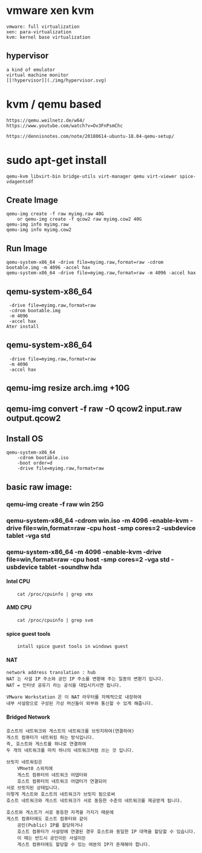 # vmware xen kvm
    vmware: full virtualization
    xen: para-virtualization
    kvm: kernel base virtualization

## hypervisor
    a kind of emulator
    virtual machine monitor
    [[!hypervisor]](./img/hypervisor.svg)

# kvm /  qemu based 
    https://qemu.weilnetz.de/w64/
    https://www.youtube.com/watch?v=Ov3FnPsmChc

    https://dennisnotes.com/note/20180614-ubuntu-18.04-qemu-setup/
# sudo apt-get install 
    qemu-kvm libvirt-bin bridge-utils virt-manager qemu virt-viewer spice-vdagentsdf

## Create Image
    qemu-img create -f raw myimg.raw 40G
        or qemu-img create -f qcow2 raw myimg.cow2 40G
    qemu-img info myimg.raw
    qemu-img info myimg.cow2

## Run Image
    qemu-system-x86_64 -drive file=myimg.raw,format=raw -cdrom bootable.img -m 4096 -accel hax 
    qemu-system-x86_64 -drive file=myimg.raw,format=raw -m 4096 -accel hax

## qemu-system-x86_64 
     -drive file=myimg.raw,format=raw 
     -cdrom bootable.img 
     -m 4096 
     -accel hax 
    Ater install

## qemu-system-x86_64 
     -drive file=myimg.raw,format=raw 
     -m 4096 
     -accel hax

## qemu-img resize arch.img +10G
## qemu-img convert -f raw -O qcow2 input.raw output.qcow2

## Install OS
    qemu-system-x86_64 
        -cdrom bootable.iso
        -boot order=d 
        -drive file=myimg.raw,format=raw

## basic raw image:
### qemu-img create -f raw win 25G
### qemu-system-x86_64 -cdrom win.iso -m 4096 -enable-kvm -drive file=win,format=raw -cpu host -smp cores=2 -usbdevice tablet -vga std

### qemu-system-x86_64 -m 4096 -enable-kvm -drive file=win,format=raw -cpu host -smp cores=2 -vga std -usbdevice tablet -soundhw hda

#### Intel CPU
        cat /proc/cpuinfo | grep vmx
#### AMD CPU
        cat /proc/cpuinfo | grep svm
#### spice guest tools
        intall spice guest tools in windows guest 
#### NAT
    network address translation : hub
    NAT 는 사설 IP 주소와 공인 IP 주소를 변환해 주는 일종의 변환기 입니다. 
    NAT = 인터넷 공유기 라는 공식을 대입시키시면 됩니다.

    VMware Workstation 은 이 NAT 라우터를 자체적으로 내장하여 
    내부 사설망으로 구성된 가상 머신들이 외부와 통신할 수 있게 해줍니다.

#### Bridged Network
    호스트의 네트워크와 게스트의 네트워크를 브릿지하여(연결하여) 
    게스트 컴퓨터가 네트워킹 하는 방식입니다. 
    즉, 호스트와 게스트를 하나로 연결하여 
    두 개의 네트워크를 마치 하나의 네트워크처럼 쓰는 것 입니다.

    브릿지 네트워킹은 
        VMnet0 스위치에 
        게스트 컴퓨터의 네트워크 어댑터와 
        호스트 컴퓨터의 네트워크 어댑터가 연결되어 
    서로 브릿지된 상태입니다. 
    이렇게 게스트와 호스트의 네트워크가 브릿지 됨으로써 
    호스트 네트워크와 게스트 네트워크가 서로 동등한 수준의 네트워크를 제공받게 됩니다.

    호스트와 게스트가 서로 동등한 자격을 가지기 때문에 
    게스트 컴퓨터에도 호스트 컴퓨터와 같이 
        공인(Public) IP를 할당하거나 
        호스트 컴퓨터가 사설망에 연결된 경우 호스트와 동일한 IP 대역을 할당할 수 있습니다. 
        이 때는 반드시 공인이든 사설이든 
        게스트 컴퓨터에도 할당할 수 있는 여분의 IP가 존재해야 합니다.
    

